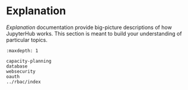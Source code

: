 # Explanation

_Explanation_ documentation provide big-picture descriptions of how JupyterHub works. This section is meant to build your understanding of particular topics.

```{toctree}
:maxdepth: 1

capacity-planning
database
websecurity
oauth
../rbac/index
```

<!---
The JupyterHub RBAC source files are contained in the source/rbac folder
--->
